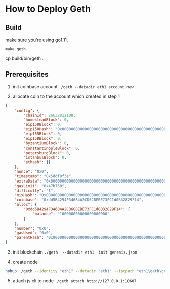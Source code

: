 # How to Deploy Geth

## Build

make sure you're using go1.11.

`make geth`

cp build/bin/geth .

## Prerequisites

1. init coinbase account
`./geth --datadir eth1 account new`

2. allocate coin to the account which created in step 1
```json
{
    "config": {
        "chainId": 26632812188,
        "homesteadBlock": 0,
        "eip150Block": 0,
        "eip150Hash": "0x0000000000000000000000000000000000000000000000000000000000000000",
        "eip155Block": 0,
        "eip158Block": 0,
        "byzantiumBlock": 0,
        "constantinopleBlock": 0,
        "petersburgBlock": 0,
        "istanbulBlock": 0,
        "ethash": {}
    },
    "nonce": "0x0",
    "timestamp": "0x5ddf8f3e",
    "extraData": "0x0000000000000000000000000000000000000000000000000000000000000000",
    "gasLimit": "0x47b760",
    "difficulty": "1",
    "mixHash": "0x0000000000000000000000000000000000000000000000000000000000000000",
    "coinbase": "0xdd5B4294F34684A2CD6C8EBE73FC1d0B32829F14",
    "alloc": {
        "0xdd5B4294F34684A2CD6C8EBE73FC1d0B32829F14": {
            "balance": "100000000000000000000"
        }
    },
    "number": "0x0",
    "gasUsed": "0x0",
    "parentHash": "0x0000000000000000000000000000000000000000000000000000000000000000"
}
```

3. init blockchain
`./geth  --datadir eth1  init genesis.json`

4. create node
```bash
nohup ./geth --identity "eth1" --datadir "eth1" --ipcpath "eth1\geth\geth.ipc" --port "10605" --ws.origins '*' --ws.port "10606" --ws.api personal,eth,net,web3 --http --http.port "10607" --http.api personal,miner,eth,net,web3 --networkid "49323217" --allow-insecure-unlock  >> 1.log 
```

5. attach js cli to node
`./geth attach http://127.0.0.1:10607`